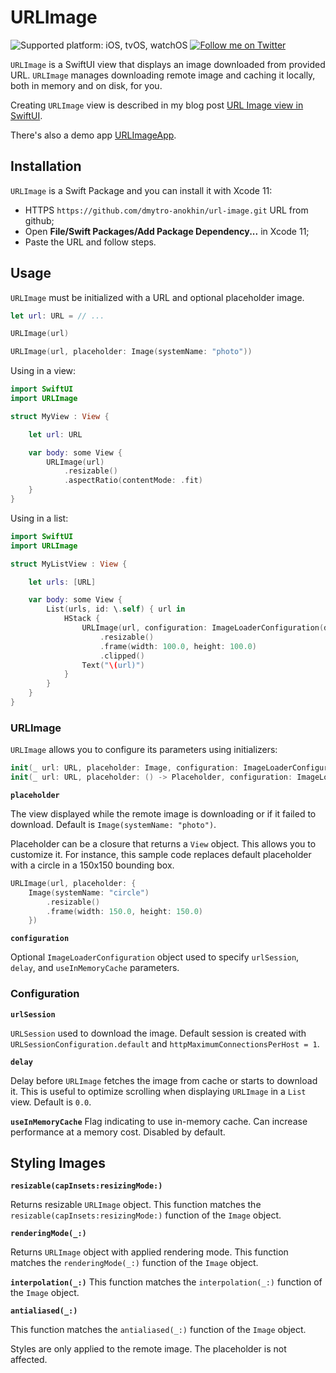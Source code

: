 # URLImage

![Supported platform: iOS, tvOS, watchOS](https://img.shields.io/badge/platform-iOS%2C%20tvOS%2C%20watchOS-lightgrey)
[![Follow me on Twitter](https://img.shields.io/twitter/follow/dmytroanokhin?style=social)](https://twitter.com/intent/follow?screen_name=dmytroanokhin)

`URLImage` is a SwiftUI view that displays an image downloaded from provided URL. `URLImage` manages downloading remote image and caching it locally, both in memory and on disk, for you.

Creating `URLImage` view is described in my blog post [URL Image view in SwiftUI](https://medium.com/@dmytro.anokhin/url-image-view-in-swiftui-f08f85d942d8).

There's also a demo app [URLImageApp](https://github.com/dmytro-anokhin/url-image-app).

## Installation

`URLImage` is a Swift Package and you can install it with Xcode 11:
- HTTPS `https://github.com/dmytro-anokhin/url-image.git` URL from github;
- Open **File/Swift Packages/Add Package Dependency...** in Xcode 11;
- Paste the URL and follow steps.

## Usage

 `URLImage` must be initialized with a URL and optional placeholder image.
 
 ```swift
let url: URL = // ...

URLImage(url)

URLImage(url, placeholder: Image(systemName: "photo"))
``` 

Using in a view:

```swift
import SwiftUI
import URLImage

struct MyView : View {

    let url: URL

    var body: some View {
        URLImage(url)
            .resizable()
            .aspectRatio(contentMode: .fit)
    }
}
```

Using in a list:

```swift
import SwiftUI
import URLImage

struct MyListView : View {

    let urls: [URL]

    var body: some View {
        List(urls, id: \.self) { url in
            HStack {
                URLImage(url, configuration: ImageLoaderConfiguration(delay: 0.25))
                    .resizable()
                    .frame(width: 100.0, height: 100.0)
                    .clipped()
                Text("\(url)")
            }
        }
    }
}
```

### URLImage ###

`URLImage` allows you to configure its parameters using initializers:

```swift
init(_ url: URL, placeholder: Image, configuration: ImageLoaderConfiguration)
init(_ url: URL, placeholder: () -> Placeholder, configuration: ImageLoaderConfiguration)
```

**`placeholder`**

The view displayed while the remote image is downloading or if it failed to download. Default is `Image(systemName: "photo")`.

Placeholder can be a closure that returns a `View` object. This allows you to customize it. For instance, this sample code replaces default placeholder with a circle in a 150x150 bounding box.

```swift
URLImage(url, placeholder: {
    Image(systemName: "circle")
        .resizable()
        .frame(width: 150.0, height: 150.0)
    })
```

**`configuration`**

Optional `ImageLoaderConfiguration` object used to specify `urlSession`, `delay`, and `useInMemoryCache` parameters.

### Configuration ###

**`urlSession`**

`URLSession` used to download the image. Default session is created with `URLSessionConfiguration.default` and `httpMaximumConnectionsPerHost = 1`.

**`delay`**

Delay before `URLImage` fetches the image from cache or starts to download it. This is useful to optimize scrolling when displaying  `URLImage` in a `List` view.  Default is `0.0`.

**`useInMemoryCache`**
Flag indicating to use in-memory cache. Can increase performance at a memory cost. Disabled by default.


## Styling Images

**`resizable(capInsets:resizingMode:)`**

Returns resizable `URLImage` object. This function matches the `resizable(capInsets:resizingMode:)` function of the `Image` object.

**`renderingMode(_:)`**

Returns `URLImage` object with applied rendering mode. This function matches the `renderingMode(_:)` function of the `Image` object.

**`interpolation(_:)`**
This function matches the `interpolation(_:)` function of the `Image` object.

**`antialiased(_:)`**

This function matches the `antialiased(_:)` function of the `Image` object.


Styles are only applied to the remote image. The placeholder is not affected.
